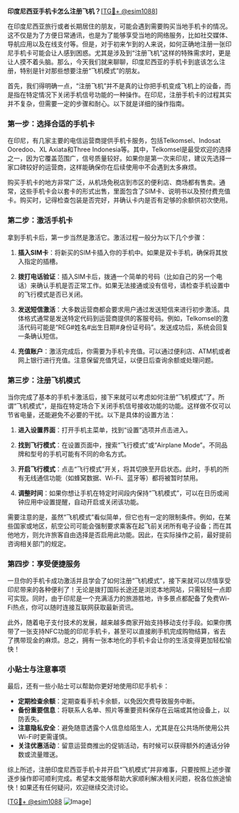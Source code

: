 **印度尼西亚手机卡怎么注册飞机？**[[TG💪+ @esim1088](https://t.me/s/esim1088)]

在印度尼西亚旅行或者长期居住的朋友，可能会遇到需要购买当地手机卡的情况。这不仅是为了方便日常通讯，也是为了能够享受当地的网络服务，比如社交媒体、导航应用以及在线支付等。但是，对于初来乍到的人来说，如何正确地注册一张印尼手机卡可能会让人感到困惑。尤其是涉及到“注册飞机”这样的特殊需求时，更是让人摸不着头脑。那么，今天我们就来聊聊，印度尼西亚的手机卡到底该怎么注册，特别是针对那些想要注册“飞机模式”的朋友。

首先，我们得明确一点，“注册飞机”并不是真的让你把手机变成飞机上的设备，而是指在特定情况下关闭手机信号功能的一种操作。在印尼，注册手机卡的过程其实并不复杂，但需要一定的步骤和耐心。以下就是详细的操作指南。

### 第一步：选择合适的手机卡

在印尼，有几家主要的电信运营商提供手机卡服务，包括Telkomsel、Indosat Ooredoo、XL Axiata和Three Indonesia等。其中，Telkomsel是最受欢迎的选择之一，因为它覆盖范围广，信号质量较好。如果你是第一次来印尼，建议先选择一家口碑较好的运营商，这样能确保你在后续使用中不会遇到太多麻烦。

购买手机卡的地方非常广泛，从机场免税店到市区的便利店、商场都有售卖。通常，这些手机卡会以套卡的形式出售，里面包含了SIM卡、说明书以及预付费充值卡。购买时，记得检查包装是否完好，并确认卡内是否有足够的余额供初次使用。

### 第二步：激活手机卡

拿到手机卡后，第一步当然是激活它。激活过程一般分为以下几个步骤：

1. **插入SIM卡**：将新买的SIM卡插入你的手机中。如果是双卡手机，确保将其放入指定的插槽。
   
2. **拨打电话验证**：插入SIM卡后，拨通一个简单的号码（比如自己的另一个电话）来确认手机是否正常工作。如果无法接通或没有信号，请检查手机设置中的飞行模式是否已关闭。

3. **发送短信激活**：大多数运营商都会要求用户通过发送短信来进行初步激活。具体格式通常是发送特定代码到运营商提供的客服号码。例如，Telkomsel的激活代码可能是“REG#姓名#出生日期#身份证号码”。发送成功后，系统会回复一条确认短信。

4. **充值账户**：激活完成后，你需要为手机卡充值。可以通过便利店、ATM机或者网上银行进行充值。注意保留充值凭证，以便日后查询余额或处理问题。

### 第三步：注册飞机模式

当你完成了基本的手机卡激活后，接下来就可以考虑如何注册“飞机模式”了。所谓“飞机模式”，是指在特定场合下关闭手机信号接收功能的功能。这样做不仅可以节省电量，还能避免不必要的干扰。以下是具体的设置方法：

1. **进入设置界面**：打开手机主菜单，找到“设置”选项并点击进入。

2. **找到飞行模式**：在设置页面中，搜索“飞行模式”或“Airplane Mode”。不同品牌和型号的手机可能有不同的命名方式。

3. **开启飞行模式**：点击“飞行模式”开关，将其切换至开启状态。此时，手机的所有无线通信功能（如蜂窝数据、Wi-Fi、蓝牙等）都将被暂时禁用。

4. **调整时间**：如果你想让手机在特定时间段内保持“飞机模式”，可以在日历或闹钟应用中设置提醒，自动开启或关闭该功能。

需要注意的是，虽然“飞机模式”看似简单，但它也有一定的限制条件。例如，在某些国家或地区，航空公司可能会强制要求乘客在起飞前关闭所有电子设备；而在其他地方，则允许旅客自由选择是否启用此功能。因此，在实际操作之前，最好提前咨询相关部门的规定。

### 第四步：享受便捷服务

一旦你的手机卡成功激活并且学会了如何注册“飞机模式”，接下来就可以尽情享受印尼带来的各种便利了！无论是拨打国际长途还是浏览本地网站，只需轻轻一点即可实现。同时，由于印尼是一个充满活力的旅游胜地，许多景点都配备了免费Wi-Fi热点，你可以随时连接互联网获取最新资讯。

此外，随着电子支付技术的发展，越来越多商家开始支持移动支付手段。如果你携带了一张支持NFC功能的印尼手机卡，甚至可以直接刷手机完成购物结算，省去了携带现金的麻烦。总之，拥有一张本地化的手机卡会让你的生活变得更加轻松愉快！

### 小贴士与注意事项

最后，还有一些小贴士可以帮助你更好地使用印尼手机卡：

- **定期检查余额**：定期查看手机卡余额，以免因欠费导致服务中断。
- **备份重要信息**：将联系人名单、照片等重要资料保存在云端或其他设备上，以防丢失。
- **注意隐私安全**：避免随意透露个人信息给陌生人，尤其是在公共场所使用公共Wi-Fi时更需谨慎。
- **关注优惠活动**：留意运营商推出的促销活动，有时候可以获得额外的通话分钟数或流量赠送。

综上所述，注册印度尼西亚手机卡并开启“飞机模式”并非难事，只要按照上述步骤逐步操作即可顺利完成。希望本文能够帮助大家顺利解决相关问题，祝各位旅途愉快！如果还有任何疑问，欢迎继续交流讨论。

[[TG💪+ @esim1088](https://t.me/s/esim1088) ![Image](https://i.postimg.cc/4NQfJmqS/Snipaste-2025-05-13-00-14-12.png)]